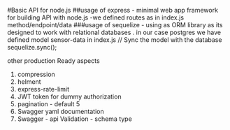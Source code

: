 #Basic API for node.js
##usage of express - minimal web app framework for building API with node.js
-we defined routes as in index.js method/endpoint/data
###usage of sequelize - using as ORM library as its designed to work with relational databases . in our case postgres
we have defined model sensor-data in index.js
// Sync the model with the database
sequelize.sync();

other production Ready aspects
1. compression
2. helment
3. express-rate-limit 
4. JWT token for dummy authorization
5. pagination - default 5
6. Swagger yaml documentation
7. Swagger - api Validation - schema type